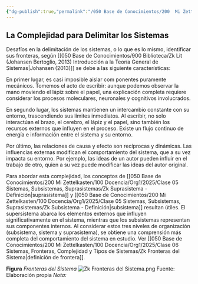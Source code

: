 ```yaml
---
{"dg-publish":true,"permalink":"/050 Base de Conocimientos/200  Mi Zettelkasten/100 Docencia/Org1/2025/Clase 06 Sistemas, Fronteras, Complejidad y Tipos de Sistemas/Zk La Complejidad para Delimitar los Sistemas/","tags":["digitalGarden"]}
---
```


## La Complejidad para Delimitar los Sistemas

Desafíos en la delimitación de los sistemas, o lo que es lo mismo, identificar sus fronteras, según [[050 Base de Conocimientos/900 Biblioteca/Zk Lit (Johansen Bertoglio, 2013) Introducción a la Teoría General de Sistemas\|Johansen (2013)]] se debe a las siguiente características:

En primer lugar, es casi imposible aislar com ponentes puramente mecánicos. Tomemos el acto de escribir: aunque podemos observar la mano moviendo el lápiz sobre el papel, una explicación completa requiere considerar los procesos moleculares, neuronales y cognitivos involucrados.

En segundo lugar, los sistemas mantienen un intercambio constante con su entorno, trascendiendo sus límites inmediatos. Al escribir, no solo interactúan el brazo, el cerebro, el lápiz y el papel, sino también los recursos externos que influyen en el proceso. Existe un flujo continuo de energía e información entre el sistema y su entorno.

Por último, las relaciones de causa y efecto son recíprocas y dinámicas. Las influencias externas modifican el comportamiento del sistema, que a su vez impacta su entorno. Por ejemplo, las ideas de un autor pueden influir en el trabajo de otro, quien a su vez puede modificar las ideas del autor original.

Para abordar esta complejidad, los conceptos de [[050 Base de Conocimientos/200  Mi Zettelkasten/100 Docencia/Org1/2025/Clase 05 Sistemas, Subsistemas, Suprasistemas/Zk Suprasistema - Definición\|suprasistema]] y [[050 Base de Conocimientos/200  Mi Zettelkasten/100 Docencia/Org1/2025/Clase 05 Sistemas, Subsistemas, Suprasistemas/Zk Subsistema - Definición\|subsistema]] resultan útiles. El supersistema abarca los elementos externos que influyen significativamente en el sistema, mientras que los subsistemas representan sus componentes internos. Al considerar estos tres niveles de organización (subsistema, sistema y suprasistema), se obtiene una comprensión más completa del comportamiento del sistema en estudio. Ver [[050 Base de Conocimientos/200  Mi Zettelkasten/100 Docencia/Org1/2025/Clase 06 Sistemas, Fronteras, Complejidad y Tipos de Sistemas/Zk Fronteras del Sistema\|definición de frontera]].


<div class="transclusion internal-embed is-loaded"><div class="markdown-embed">



**Figura**
_Fronteras del Sistema_
![Zk Fronteras del Sistema.png](/img/user/050%20Base%20de%20Conocimientos/200%20%20Mi%20Zettelkasten/100%20Docencia/Org1/2025/Clase%2006%20Sistemas,%20Fronteras,%20Complejidad%20y%20Tipos%20de%20Sistemas/000%20Adjuntos/Zk%20Fronteras%20del%20Sistema.png)
Fuente: Elaboración propia
_Nota:_  

</div></div>
